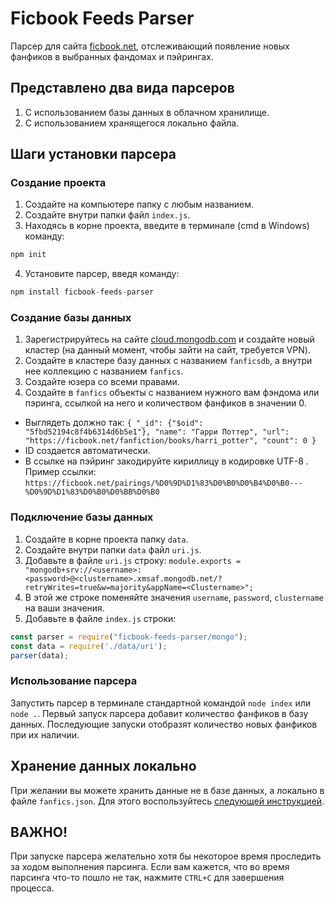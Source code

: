 # Ficbook Feeds Parser
Парсер для сайта [ficbook.net](https://ficbook.net), отслеживающий появление новых фанфиков в выбранных фандомах и пэйрингах. 

## Представлено два вида парсеров
1) С использованием базы данных в облачном хранилище.
2) С использованием хранящегося локально файла.

## Шаги установки парсера

### Создание проекта
1. Создайте на компьютере папку с любым названием.
2. Создайте внутри папки файл `index.js`.
3. Находясь в корне проекта, введите в терминале (cmd в Windows) команду:
```js 
npm init
```
4. Установите парсер, введя команду: 
```js
npm install ficbook-feeds-parser
```

### Создание базы данных
1. Зарегистрируйтесь на сайте [cloud.mongodb.com](https://cloud.mongodb.com/) и создайте новый кластер (на данный момент, чтобы зайти на сайт, требуется VPN). 
2. Создайте в кластере базу данных с названием `fanficsdb`, а внутри нее коллекцию с названием `fanfics`. 
3. Создайте юзера со всеми правами. 
4. Создайте в `fanfics` объекты c названием нужного вам фэндома или пэринга, ссылкой на него и количеством фанфиков в значении 0.
- Выглядеть должно так:
  `{ "_id": {"$oid": "5fbd52194c8f4b6314d6b5e1"}, "name": "Гарри Поттер", "url": "https://ficbook.net/fanfiction/books/harri_potter", "count": 0 }`
- ID создается автоматически.
- В ссылке на пэйринг закодируйте кириллицу в кодировке UTF-8 . Пример ссылки:
  `https://ficbook.net/pairings/%D0%9D%D1%83%D0%B0%D0%B4%D0%B0---%D0%9D%D1%83%D0%B0%D0%BB%D0%B0`

### Подключение базы данных
1. Создайте в корне проекта папку `data`. 
2. Создайте внутри папки `data` файл `uri.js`. 
3. Добавьте в файле `uri.js` строку:
   `module.exports = "mongodb+srv://<username>:<password>@<clustername>.xmsaf.mongodb.net/?retryWrites=true&w=majority&appName=<Clustername>";`
5. В этой же строке поменяйте значения `username`, `password`, `clustername` на ваши значения. 
6. Добавьте в файле `index.js` строки:
```js
const parser = require("ficbook-feeds-parser/mongo");
const data = require('./data/uri');
parser(data);
```
  
### Использование парсера
Запустить парсер в терминале стандартной командой `node index` или `node .`. Первый запуск парсера добавит количество фанфиков в базу данных. 
Последующие запуски отобразят количество новых фанфиков при их наличии.

## Хранение данных локально
При желании вы можете хранить данные не в базе данных, а локально в файле `fanfics.json`. Для этого воспользуйтесь [следующей инструкцией](./README-LOCAL.md).

## ВАЖНО!
При запуске парсера желательно хотя бы некоторое время проследить за ходом выполнения парсинга. Если вам кажется, что во время парсинга что-то пошло не так, нажмите `CTRL+C` для завершения процесса.
